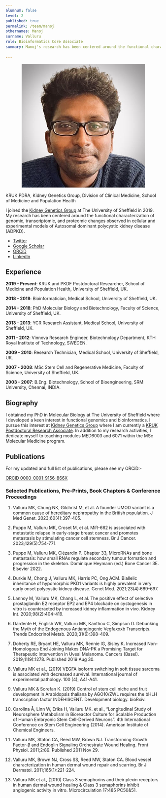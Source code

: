 ```yaml
---
alumnum: false
level: 2
published: true
permalink: /team/manoj
othernames: Manoj
surname: Valluru
role: Bioinformatics Core Associate
summary: Manoj's research has been centered around the functional characterization of genomic, transcriptomic, and proteomic changes observed in cellular and experimental models of Autosomal dominant polycystic kidney disease (ADPKD).

---
```


<div style="text-align:center"><img src="/assets/images/people/Manoj.jpg"></div>

KRUK PDRA, Kidney Genetics Group, Division of Clinical Medicine, School of Medicine and Population Health

I joined the [Kidney Genetics Group](https://www.sheffield.ac.uk/smph/people/clinical-medicine/albert-cm-ong) at The University of Sheffield in 2019. My research has been centered around the functional characterization of genomic, transcriptomic, and proteomic changes observed in cellular and experimental models of Autosomal dominant polycystic kidney disease (ADPKD).

- [Twitter](https://twitter.com/mkvalluru)
- [Google Scholar](https://scholar.google.com/citations?user=FrUCR-AAAAAJ&hl=en)
- [ORCiD](https://orcid.org/0000-0001-9156-866X)
- [LinkedIn](https://www.linkedin.com/in/manoj-kumar-valluru-78651260/)


## Experience

__2019 - Present__:  KRUK and PKDF Postdoctoral Researcher, School of Medicine and Population Health, University of Sheffield, UK.

__2018 - 2019__:  Bioinformatician, Medical School, University of Sheffield, UK.

__2014 - 2018__:  PhD Molecular Biology and Biotechnology, Faculty of Science, University of Sheffield, UK.

__2013 - 2013__:  YCR Research Assistant, Medical School, University of Sheffield, UK.

__2011 - 2012__:  Vinnova Research Engineer, Biotechnology Department, KTH Royal Institute of Technology, SWEDEN.

__2009 - 2010__:  Research Technician, Medical School, University of Sheffield, UK.

__2007 - 2008__:  MSc Stem Cell and Regenerative Medicine, Faculty of Science, University of Sheffield, UK.

__2003 - 2007__:  B.Eng. Biotechnology, School of Bioengineering, SRM University, Chennai, INDIA.


## Biography

I obtained my PhD in Molecular Biology at The University of Sheffield where I developed a keen interest in functional genomics and bioinformatics. I pursue this interest at [Kidney Genetics Group](https://www.sheffield.ac.uk/smph/people/clinical-medicine/albert-cm-ong) where I am currently a [KRUK Postdoctoral Research Associate](https://www.kidneyresearchuk.org/2022/06/24/pkd-research-project-grant-for-professor-albert-ong/).  In addition to my research activities, I dedicate myself to teaching modules MED6003 and 6071 within the MSc Molecular Medicine program. 


## Publications

For my updated and full list of publications, please see my ORCiD:-

[ORCiD 0000-0001-9156-866X](https://orcid.org/0000-0001-9156-866X)

### Selected Publications, Pre-Prints, Book Chapters & Conference Proceedings

1.	Valluru MK, Chung NK, Gilchrist M, et al. A founder UMOD variant is a common cause of hereditary nephropathy in the British population. J Med Genet. 2023;60(4):397-405.

2.	Puppo M, Valluru MK, Croset M, et al. MiR-662 is associated with metastatic relapse in early-stage breast cancer and promotes metastasis by stimulating cancer cell stemness. Br J Cancer. 2023;129(5):754-771.

3.	Puppo M, Valluru MK, Clézardin P. Chapter 33, MicroRNAs and bone metastasis: how small RNAs regulate secondary tumour formation and progression in the skeleton. Dominique Heymann (ed.) Bone Cancer 3E. Elsevier 2022.

4.	Durkie M, Chong J, Valluru MK, Harris PC, Ong ACM. Biallelic inheritance of hypomorphic PKD1 variants is highly prevalent in very early onset polycystic kidney disease. Genet Med. 2021;23(4):689-697.

5.	Lannoy M, Valluru MK, Chang L, et al. The positive effect of selective prostaglandin E2 receptor EP2 and EP4 blockade on cystogenesis in vitro is counteracted by increased kidney inflammation in vivo. Kidney Int. 2020;98(2):404-419.

6.	Dardente H, English WR, Valluru MK, Kanthou C, Simpson D. Debunking the Myth of the Endogenous Antiangiogenic Vegfaxxxb Transcripts. Trends Endocrinol Metab. 2020;31(6):398-409.

7.	Doherty RE, Bryant HE, Valluru MK, Rennie IG, Sisley K. Increased Non-Homologous End Joining Makes DNA-PK a Promising Target for Therapeutic Intervention in Uveal Melanoma. Cancers (Basel). 2019;11(9):1278. Published 2019 Aug 30.

8.	Valluru MK et al., (2019) VEGFA isoform switching in soft tissue sarcoma is associated with decreased survival. International journal of experimental pathology. 100 (4), A41-A41.

9.	Valluru MK & Sorefan K. (2019) Control of stem cell niche and fruit development in Arabidopsis thaliana by AGO10/ZWL requires the bHLH transcription factor INDEHISCENT. Development biology. bioRxiv.

10.	Carolina Å, Linn W, Erika H, Valluru MK. et al., “Longitudinal Study of Neurosphere Metabolism in Bioreactor Culture for Scalable Production of Human Embryonic Stem Cell-Derived Neurons”. 4th International Conference on Stem Cell Engineering (2014). American Institute of Chemical Engineers.

11.	Valluru MK, Staton CA, Reed MW, Brown NJ. Transforming Growth Factor-β and Endoglin Signaling Orchestrate Wound Healing. Front Physiol. 2011;2:89. Published 2011 Nov 29.

12.	Valluru MK, Brown NJ, Cross SS, Reed MW, Staton CA. Blood vessel characterization in human dermal wound repair and scarring. Br J Dermatol. 2011;165(1):221-224.

13.	Valluru MK et al., (2010) Class 3 semaphorins and their plexin receptors in human dermal wound healing & Class 3 semaphorins inhibit angiogenic activity in vitro. Microcirculation 17:485 PC50&51.

